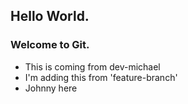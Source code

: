 ## Hello World.
### Welcome to Git.

- This is coming from dev-michael
- I'm adding this from 'feature-branch'
- Johnny here